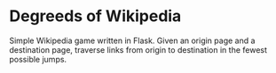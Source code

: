 # Degreeds of Wikipedia

Simple Wikipedia game written in Flask. Given an origin page and a destination page, traverse links from origin to destination in the fewest possible jumps.
